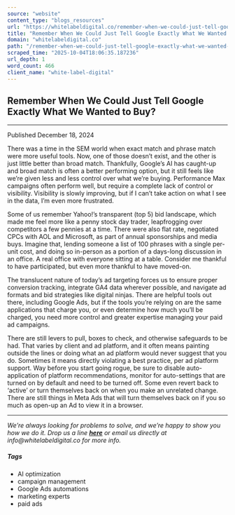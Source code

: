 ```yaml
---
source: "website"
content_type: "blogs_resources"
url: "https://whitelabeldigital.co/remember-when-we-could-just-tell-google-exactly-what-we-wanted-to-buy/"
title: "Remember When We Could Just Tell Google Exactly What We Wanted to Buy?"
domain: "whitelabeldigital.co"
path: "/remember-when-we-could-just-tell-google-exactly-what-we-wanted-to-buy/"
scraped_time: "2025-10-04T18:06:35.187236"
url_depth: 1
word_count: 466
client_name: "white-label-digital"
---
```


## Remember When We Could Just Tell Google Exactly What We Wanted to Buy?

---

Published December 18, 2024

There was a time in the SEM world when exact match and phrase match were more useful tools. Now, one of those doesn’t exist, and the other is just little better than broad match. Thankfully, Google’s AI has caught-up and broad match is often a better performing option, but it still feels like we’re given less and less control over what we’re buying. Performance Max campaigns often perform well, but require a complete lack of control or visibility. Visibility is slowly improving, but if I can’t take action on what I see in the data, I’m even more frustrated.

Some of us remember Yahoo!’s transparent (top 5) bid landscape, which made me feel more like a penny stock day trader, leapfrogging over competitors a few pennies at a time. There were also flat rate, negotiated CPCs with AOL and Microsoft, as part of annual sponsorships and media buys. Imagine that, lending someone a list of 100 phrases with a single per-unit cost, and doing so in-person as a portion of a days-long discussion in an office. A real office with everyone sitting at a table. Consider me thankful to have participated, but even more thankful to have moved-on.

The translucent nature of today’s ad targeting forces us to ensure proper conversion tracking, integrate GA4 data wherever possible, and navigate ad formats and bid strategies like digital ninjas. There are helpful tools out there, including Google Ads, but if the tools you’re relying on are the same applications that charge you, or even determine how much you’ll be charged, you need more control and greater expertise managing your paid ad campaigns.

There are still levers to pull, boxes to check, and otherwise safeguards to be had. That varies by client and ad platform, and it often means painting outside the lines or doing what an ad platform would never suggest that you do. Sometimes it means directly violating a best practice, per ad platform support. Way before you start going rogue, be sure to disable auto-application of platform recommendations, monitor for auto-settings that are turned on by default and need to be turned off. Some even revert back to ‘active’ or turn themselves back on when you make an unrelated change. There are still things in Meta Ads that will turn themselves back on if you so much as open-up an Ad to view it in a browser.

---

_We’re always looking for problems to solve, and we’re happy to show you how we do it. Drop us a line [**here**](https://whitelabeldigital.co/contact/) or email us directly at _info@whitelabeldigital.co_ for more info._

##### Tags

*   AI optimization
*   campaign management
*   Google Ads automations
*   marketing experts
*   paid ads